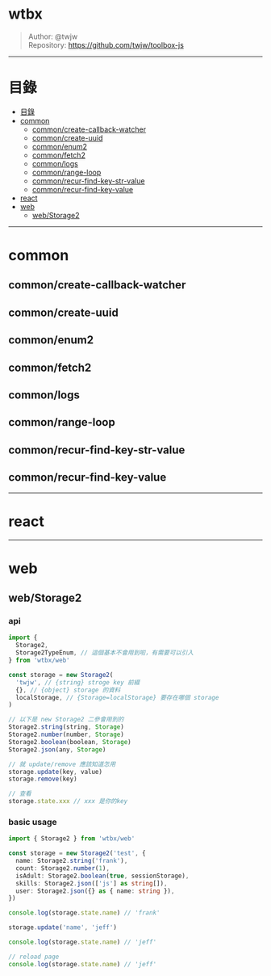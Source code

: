 wtbx
===

> Author: @twjw  
> Repository: https://github.com/twjw/toolbox-js

---

# 目錄

- [目錄](#目錄)
- [common](#common)
  - [common/create-callback-watcher](#commoncreate-callback-watcher)
  - [common/create-uuid](#commoncreate-uuid)
  - [common/enum2](#commonenum2)
  - [common/fetch2](#commonfetch2)
  - [common/logs](#commonlogs)
  - [common/range-loop](#commonrange-loop)
  - [common/recur-find-key-str-value](#commonrecur-find-key-str-value)
  - [common/recur-find-key-value](#commonrecur-find-key-value)
- [react](#react)
- [web](#web)
  - [web/Storage2](#webStorage2)

---

# common

## common/create-callback-watcher

## common/create-uuid

## common/enum2

## common/fetch2

## common/logs

## common/range-loop

## common/recur-find-key-str-value

## common/recur-find-key-value


---

# react

---

# web

## web/Storage2

### api

```typescript
import { 
  Storage2, 
  Storage2TypeEnum, // 這個基本不會用到啦，有需要可以引入 
} from 'wtbx/web'

const storage = new Storage2(
  'twjw', // {string} stroge key 前綴
  {}, // {object} storage 的資料 
  localStorage, // {Storage=localStorage} 要存在哪個 storage
)

// 以下是 new Storage2 二參會用到的
Storage2.string(string, Storage)
Storage2.number(number, Storage)
Storage2.boolean(boolean, Storage)
Storage2.json(any, Storage)

// 就 update/remove 應該知道怎用
storage.update(key, value)
storage.remove(key)

// 查看
storage.state.xxx // xxx 是你的key
```

### basic usage

```typescript
import { Storage2 } from 'wtbx/web'

const storage = new Storage2('test', {
  name: Storage2.string('frank'),
  count: Storage2.number(1),
  isAdult: Storage2.boolean(true, sessionStorage),
  skills: Storage2.json(['js'] as string[]),
  user: Storage2.json({} as { name: string }),
})

console.log(storage.state.name) // 'frank'

storage.update('name', 'jeff')

console.log(storage.state.name) // 'jeff'

// reload page
console.log(storage.state.name) // 'jeff'
```
